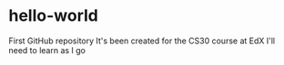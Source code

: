 # hello-world
First GitHub repository
It's been created for the CS30 course at EdX
I'll need to learn as I go
